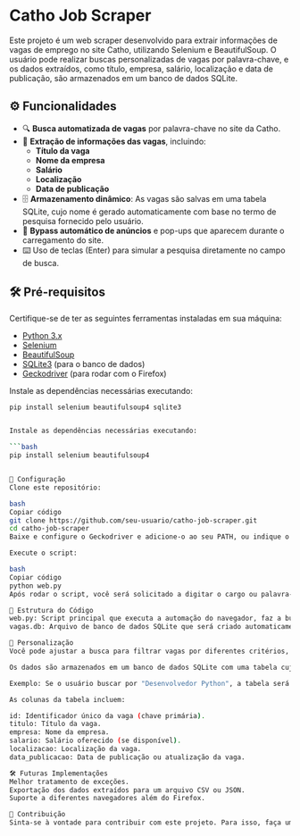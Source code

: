 # Catho Job Scraper

Este projeto é um web scraper desenvolvido para extrair informações de vagas de emprego no site Catho, utilizando Selenium e BeautifulSoup. O usuário pode realizar buscas personalizadas de vagas por palavra-chave, e os dados extraídos, como título, empresa, salário, localização e data de publicação, são armazenados em um banco de dados SQLite.

## ⚙️ Funcionalidades

- 🔍 **Busca automatizada de vagas** por palavra-chave no site da Catho.
- 📝 **Extração de informações das vagas**, incluindo:
  - **Título da vaga**
  - **Nome da empresa**
  - **Salário**
  - **Localização**
  - **Data de publicação**
- 🗄️ **Armazenamento dinâmico**: As vagas são salvas em uma tabela SQLite, cujo nome é gerado automaticamente com base no termo de pesquisa fornecido pelo usuário.
- 🚫 **Bypass automático de anúncios** e pop-ups que aparecem durante o carregamento do site.
- ⌨️ Uso de teclas (Enter) para simular a pesquisa diretamente no campo de busca.

## 🛠️ Pré-requisitos

Certifique-se de ter as seguintes ferramentas instaladas em sua máquina:

- [Python 3.x](https://www.python.org/downloads/)
- [Selenium](https://www.selenium.dev/)
- [BeautifulSoup](https://www.crummy.com/software/BeautifulSoup/bs4/doc/)
- [SQLite3](https://www.sqlite.org/index.html) (para o banco de dados)
- [Geckodriver](https://github.com/mozilla/geckodriver/releases) (para rodar com o Firefox)

Instale as dependências necessárias executando:

```bash
pip install selenium beautifulsoup4 sqlite3


Instale as dependências necessárias executando:

```bash
pip install selenium beautifulsoup4


🚀 Configuração
Clone este repositório:

bash
Copiar código
git clone https://github.com/seu-usuario/catho-job-scraper.git
cd catho-job-scraper
Baixe e configure o Geckodriver e adicione-o ao seu PATH, ou indique o caminho no script.

Execute o script:

bash
Copiar código
python web.py
Após rodar o script, você será solicitado a digitar o cargo ou palavra-chave para buscar as vagas.

📂 Estrutura do Código
web.py: Script principal que executa a automação do navegador, faz a busca da vaga, extrai os dados e exibe no console.
vagas.db: Arquivo de banco de dados SQLite que será criado automaticamente para armazenar as vagas extraídas.

🔧 Personalização
Você pode ajustar a busca para filtrar vagas por diferentes critérios, como localização, tipo de contrato, entre outros, ajustando o campo de pesquisa e os seletores de CSS no script.

Os dados são armazenados em um banco de dados SQLite com uma tabela cujo nome é gerado dinamicamente no formato:

Exemplo: Se o usuário buscar por "Desenvolvedor Python", a tabela será criada como vagas_de_desenvolvedor_python.

As colunas da tabela incluem:

id: Identificador único da vaga (chave primária).
titulo: Título da vaga.
empresa: Nome da empresa.
salario: Salário oferecido (se disponível).
localizacao: Localização da vaga.
data_publicacao: Data de publicação ou atualização da vaga.

🛠️ Futuras Implementações
Melhor tratamento de exceções.
Exportação dos dados extraídos para um arquivo CSV ou JSON.
Suporte a diferentes navegadores além do Firefox.

🤝 Contribuição
Sinta-se à vontade para contribuir com este projeto. Para isso, faça um fork, crie uma branch, faça suas alterações e envie um pull request.
